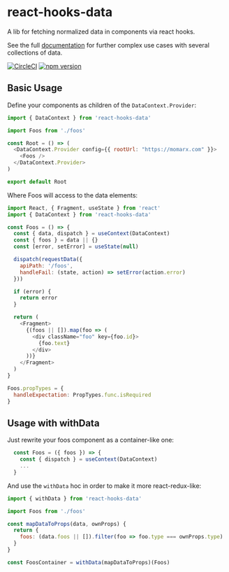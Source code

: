# react-hooks-data

A lib for fetching normalized data in components via react hooks.

See the full [documentation](https://react-hooks-data.netlify.com) for further complex use cases with several collections of data.

[![CircleCI](https://circleci.com/gh/betagouv/react-hooks-data/tree/master.svg?style=svg)](https://circleci.com/gh/betagouv/react-hooks-data/tree/master)
[![npm version](https://img.shields.io/npm/v/react-hooks-data.svg?style=flat-square)](https://npmjs.org/package/react-hooks-data)

## Basic Usage

Define your components as children of the `DataContext.Provider`:

```javascript
import { DataContext } from 'react-hooks-data'

import Foos from './foos'

const Root = () => (
  <DataContext.Provider config={{ rootUrl: "https://momarx.com" }}>
    <Foos />
  </DataContext.Provider>
)

export default Root
```

Where Foos will access to the data elements:

```javascript
import React, { Fragment, useState } from 'react'
import { DataContext } from 'react-hooks-data'

const Foos = () => {
  const { data, dispatch } = useContext(DataContext)
  const { foos } = data || {}
  const [error, setError] = useState(null)

  dispatch(requestData({
    apiPath: '/foos',
    handleFail: (state, action) => setError(action.error)
  }))

  if (error) {
    return error
  }

  return (
    <Fragment>
      {(foos || []).map(foo => (
        <div className="foo" key={foo.id}>
          {foo.text}
        </div>
      ))}
    </Fragment>
  )
}

Foos.propTypes = {
  handleExpectation: PropTypes.func.isRequired
}
```

## Usage with withData

Just rewrite your foos component as a container-like one:
```javascript
  const Foos = ({ foos }) => {
    const { dispatch } = useContext(DataContext)
    ...
  }
```

And use the `withData` hoc in order to make it more react-redux-like:

```javascript
import { withData } from 'react-hooks-data'

import Foos from './foos'

const mapDataToProps(data, ownProps) {
  return {
    foos: (data.foos || []).filter(foo => foo.type === ownProps.type)
  }
}

const FoosContainer = withData(mapDataToProps)(Foos)
```
